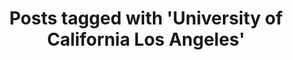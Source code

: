 ---
layout: tag
tag: University of California  Los Angeles
title: "Posts tagged with 'University of California  Los Angeles'"
permalink: /tags/university-of-california-los-angeles/
---